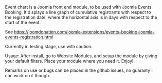 Event chart is a Joomla front end module, to be used with Joomla Events Booking.
It displays a line graph of cumulative registrants with respect to the registration date, where the horizontal axis is in days with respect to the start of the event.


See https://joomdonation.com/joomla-extensions/events-booking-joomla-events-registration.html

Currently in testing stage, use with caution.

Usage:
After install, go to Website Modules, and setup the module by giving your default filters. Place your module where you need it. Enjoy!

Remarks on use or bugs can be placed in the github issues, no guaranty I can work on it though.
